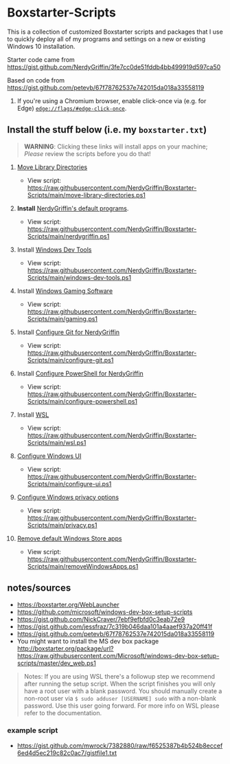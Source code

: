 # Boxstarter-Scripts

This is a collection of customized Boxstarter scripts and packages that I use to quickly deploy all of my programs and settings on a new or existing Windows 10 installation.

Starter code came from <https://gist.github.com/NerdyGriffin/3fe7cc0de51fddb4bb499919d597ca50>

Based on code from <https://gist.github.com/petevb/67f78762537e742015da018a33558119>

1. If you're using a Chromium browser, enable click-once via (e.g. for Edge) [`edge://flags/#edge-click-once`](edge://flags/#edge-click-once).

## Install the stuff below (i.e. my `boxstarter.txt`)

> **WARNING**: Clicking these links will install apps on your machine; _Please_ review the scripts before you do that!

1. [Move Library Directories](https://boxstarter.org/package/nr/url?https://raw.githubusercontent.com/NerdyGriffin/Boxstarter-Scripts/main/move-library-directories.ps1)

   - View script: <https://raw.githubusercontent.com/NerdyGriffin/Boxstarter-Scripts/main/move-library-directories.ps1>

2. **Install** [NerdyGriffin's default programs](https://boxstarter.org/package/nr/url?https://raw.githubusercontent.com/NerdyGriffin/Boxstarter-Scripts/main/nerdygriffin.ps1).

   - View script: <https://raw.githubusercontent.com/NerdyGriffin/Boxstarter-Scripts/main/nerdygriffin.ps1>

3. Install [Windows Dev Tools](https://boxstarter.org/package/nr/url?https://raw.githubusercontent.com/NerdyGriffin/Boxstarter-Scripts/main/windows-dev-tools.ps1)

   - View script: <https://raw.githubusercontent.com/NerdyGriffin/Boxstarter-Scripts/main/windows-dev-tools.ps1>

4. Install [Windows Gaming Software](https://boxstarter.org/package/nr/url?https://raw.githubusercontent.com/NerdyGriffin/Boxstarter-Scripts/main/gaming.ps1)

   - View script: <https://raw.githubusercontent.com/NerdyGriffin/Boxstarter-Scripts/main/gaming.ps1>

5. Install [Configure Git for NerdyGriffin](https://boxstarter.org/package/nr/url?https://raw.githubusercontent.com/NerdyGriffin/Boxstarter-Scripts/main/configure-git.ps1)

   - View script: <https://raw.githubusercontent.com/NerdyGriffin/Boxstarter-Scripts/main/configure-git.ps1>

6. Install [Configure PowerShell for NerdyGriffin](https://boxstarter.org/package/nr/url?https://raw.githubusercontent.com/NerdyGriffin/Boxstarter-Scripts/main/configure-powershell.ps1)

   - View script: <https://raw.githubusercontent.com/NerdyGriffin/Boxstarter-Scripts/main/configure-powershell.ps1>

7. Install [WSL](https://boxstarter.org/package/nr/url?https://raw.githubusercontent.com/NerdyGriffin/Boxstarter-Scripts/main/wsl.ps1)

   - View script: <https://raw.githubusercontent.com/NerdyGriffin/Boxstarter-Scripts/main/wsl.ps1>

8. [Configure Windows UI](https://boxstarter.org/package/nr/url?https://raw.githubusercontent.com/NerdyGriffin/Boxstarter-Scripts/main/configure-ui.ps1)

   - View script: <https://raw.githubusercontent.com/NerdyGriffin/Boxstarter-Scripts/main/configure-ui.ps1>

9. [Configure Windows privacy options](https://boxstarter.org/package/nr/url?https://raw.githubusercontent.com/NerdyGriffin/Boxstarter-Scripts/main/privacy.ps1)

   - View script: <https://raw.githubusercontent.com/NerdyGriffin/Boxstarter-Scripts/main/privacy.ps1>

10. [Remove default Windows Store apps](https://boxstarter.org/package/nr/url?https://raw.githubusercontent.com/NerdyGriffin/Boxstarter-Scripts/main/removeWindowsApps.ps1)

    - View script: <https://raw.githubusercontent.com/NerdyGriffin/Boxstarter-Scripts/main/removeWindowsApps.ps1>

## notes/sources

- <https://boxstarter.org/WebLauncher>
- <https://github.com/microsoft/windows-dev-box-setup-scripts>
- <https://gist.github.com/NickCraver/7ebf9efbfd0c3eab72e9>
- <https://gist.github.com/jessfraz/7c319b046daa101a4aaef937a20ff41f>
- <https://gist.github.com/petevb/67f78762537e742015da018a33558119>
- You might want to install the MS dev box package
  <http://boxstarter.org/package/url?https://raw.githubusercontent.com/Microsoft/windows-dev-box-setup-scripts/master/dev_web.ps1>

> Notes:
> If you are using WSL there's a followup step we recommend after running the setup script. When the script finishes you will only have a root user with a blank password. You should manually create a non-root user via `$ sudo adduser [USERNAME] sudo` with a non-blank password. Use this user going forward. For more info on WSL please refer to the documentation.

### example script

- <https://gist.github.com/mwrock/7382880/raw/f6525387b4b524b8eccef6ed4d5ec219c82c0ac7/gistfile1.txt>
